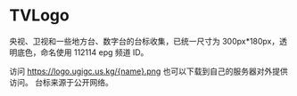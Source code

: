 # TVLogo
央视、卫视和一些地方台、数字台的台标收集，已统一尺寸为 300px*180px，透明底色，命名使用 112114 epg 频道 ID。

访问 https://logo.ugigc.us.kg/{name}.png
也可以下载到自己的服务器对外提供访问。
台标来源于公开网络。
